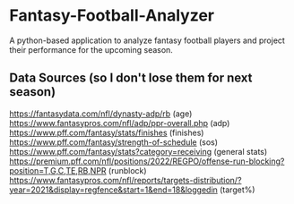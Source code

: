# Fantasy-Football-Analyzer
A python-based application to analyze fantasy football players and project their performance for the upcoming season.

## Data Sources (so I don't lose them for next season)
https://fantasydata.com/nfl/dynasty-adp/rb (age)
https://www.fantasypros.com/nfl/adp/ppr-overall.php (adp)
https://www.pff.com/fantasy/stats/finishes (finishes)
https://www.pff.com/fantasy/strength-of-schedule (sos)
https://www.pff.com/fantasy/stats?category=receiving (general stats)
https://premium.pff.com/nfl/positions/2022/REGPO/offense-run-blocking?position=T,G,C,TE,RB,NPR (runblock)
https://www.fantasypros.com/nfl/reports/targets-distribution/?year=2021&display=regfence&start=1&end=18&loggedin (target%)